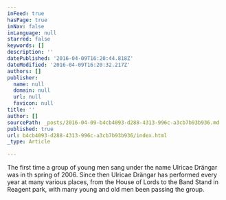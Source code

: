 ```yaml
---
inFeed: true
hasPage: true
inNav: false
inLanguage: null
starred: false
keywords: []
description: ''
datePublished: '2016-04-09T16:20:44.818Z'
dateModified: '2016-04-09T16:20:32.217Z'
authors: []
publisher:
  name: null
  domain: null
  url: null
  favicon: null
title: ''
author: []
sourcePath: _posts/2016-04-09-b4cb4093-d288-4313-996c-a3cb7b93b936.md
published: true
url: b4cb4093-d288-4313-996c-a3cb7b93b936/index.html
_type: Article

---
```

The first time a group of young men sang under the name Ulricae Drängar was in th spring of 2006\. Since then Ulricae Drängar has performed every year at many various places, from the House of Lords to the Band Stand in Reagent park, with many young and old men been passing the group.